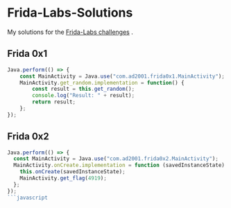 # Frida-Labs-Solutions

My solutions for the [Frida-Labs challenges](https://github.com/DERE-ad2001/Frida-Labs) .

## Frida 0x1

```javascript
Java.perform(() => {
    const MainActivity = Java.use("com.ad2001.frida0x1.MainActivity");
    MainActivity.get_random.implementation = function() {
        const result = this.get_random();
        console.log("Result: " + result);
        return result;
    };
});
```

## Frida 0x2

```javascript
Java.perform(() => {
  const MainActivity = Java.use("com.ad2001.frida0x2.MainActivity");
  MainActivity.onCreate.implementation = function (savedInstanceState) {
    this.onCreate(savedInstanceState);
    MainActivity.get_flag(4919);
  };
});
```javascript
